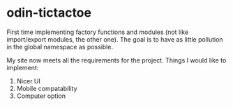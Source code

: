 # odin-tictactoe
First time implementing factory functions and modules (not like import/export modules, the other one). The goal is to have as little pollution in the global namespace as possible.

My site now meets all the requirements for the project. 
Things I would like to implement:
1. Nicer UI
2. Mobile compatability
3. Computer option